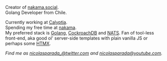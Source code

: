 Creator of [nakama.social](https://nakama.social).<br>
Golang Developer from Chile.<br>

Currently working at [Calyptia](https://github.com/calyptia).<br>
Spending my free time at [nakama](https://github.com/nicolasparada/nakama).<br>
My preferred stack is [Golang](https://golang.org/), [CockroachDB](https://www.cockroachlabs.com/) and [NATS](http://nats.io/).
Fan of tool-less front-end, aka good ol' server-side templates with plain vanilla JS or perhaps some [HTMX](https://htmx.org).

_Find me as [nicolasparada_@twitter.com](https://twitter.com/nicolasparada_) and [nicolasparada@youtube.com](https://youtube.com/c/nicolasparada)._
